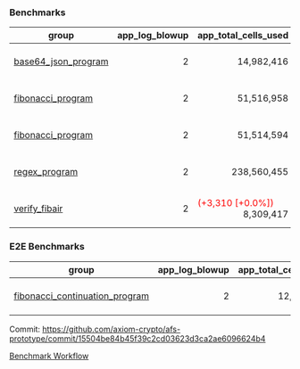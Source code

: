 ### Benchmarks
| group | app_log_blowup | app_total_cells_used | app_total_cycles | app_total_proof_time_ms | leaf_log_blowup | leaf_total_cells_used | leaf_total_cycles | leaf_total_proof_time_ms | instance | alloc |
|---|---|---|---|---|---|---|---|---|---|---|
| [ base64_json_program ](https://github.com/axiom-crypto/afs-prototype/blob/gh-pages/benchmarks-pr/850/individual/base64_json-2-2-64cpu-linux-arm64-mimalloc.md) | <div style='text-align: right'> 2 </div>  | <div style='text-align: right'> 14,982,416 </div>  | <div style='text-align: right'> 217,310 </div>  | <span style='color: green'>(-10.0 [-0.4%])</span><div style='text-align: right'> 2,532.0 </div>  | <div style='text-align: right'> 2 </div>  | <span style='color: green'>(-20,510 [-0.0%])</span><div style='text-align: right'> 293,133,894 </div>  | <span style='color: green'>(-1,874 [-0.0%])</span><div style='text-align: right'> 6,746,037 </div>  | <span style='color: red'>(+280.0 [+0.8%])</span><div style='text-align: right'> 35,692.0 </div>  | 64cpu-linux-arm64 | mimalloc |
| [ fibonacci_program ](https://github.com/axiom-crypto/afs-prototype/blob/gh-pages/benchmarks-pr/850/individual/fibonacci-2-2-64cpu-linux-arm64-mimalloc.md) | <div style='text-align: right'> 2 </div>  | <div style='text-align: right'> 51,516,958 </div>  | <div style='text-align: right'> 1,500,219 </div>  | <span style='color: red'>(+31.0 [+0.5%])</span><div style='text-align: right'> 6,484.0 </div>  | <div style='text-align: right'> 2 </div>  | <span style='color: red'>(+8,440 [+0.0%])</span><div style='text-align: right'> 143,317,286 </div>  | <span style='color: red'>(+746 [+0.0%])</span><div style='text-align: right'> 3,502,944 </div>  | <span style='color: red'>(+108.0 [+0.6%])</span><div style='text-align: right'> 17,725.0 </div>  | 64cpu-linux-arm64 | mimalloc |
| [ fibonacci_program ](https://github.com/axiom-crypto/afs-prototype/blob/gh-pages/benchmarks-pr/850/individual/fibonacci-2-2-64cpu-linux-x64-jemalloc.md) | <div style='text-align: right'> 2 </div>  | <div style='text-align: right'> 51,514,594 </div>  | <div style='text-align: right'> 1,500,219 </div>  | <span style='color: green'>(-289.0 [-4.3%])</span><div style='text-align: right'> 6,438.0 </div>  | <div style='text-align: right'> 2 </div>  | <span style='color: green'>(-17,600 [-0.0%])</span><div style='text-align: right'> 143,303,076 </div>  | <span style='color: green'>(-1,574 [-0.0%])</span><div style='text-align: right'> 3,501,625 </div>  | <span style='color: green'>(-584.0 [-3.1%])</span><div style='text-align: right'> 18,393.0 </div>  | 64cpu-linux-x64 | jemalloc |
| [ regex_program ](https://github.com/axiom-crypto/afs-prototype/blob/gh-pages/benchmarks-pr/850/individual/regex-2-2-64cpu-linux-arm64-mimalloc.md) | <div style='text-align: right'> 2 </div>  | <div style='text-align: right'> 238,560,455 </div>  | <div style='text-align: right'> 4,181,220 </div>  | <span style='color: red'>(+14.0 [+0.1%])</span><div style='text-align: right'> 27,128.0 </div>  | <div style='text-align: right'> 2 </div>  | <div style='text-align: right'> 314,413,207 </div>  | <div style='text-align: right'> 7,303,321 </div>  | <span style='color: green'>(-634.0 [-1.7%])</span><div style='text-align: right'> 36,436.0 </div>  | 64cpu-linux-arm64 | mimalloc |
| [ verify_fibair ](https://github.com/axiom-crypto/afs-prototype/blob/gh-pages/benchmarks-pr/850/individual/verify_fibair-2-2-64cpu-linux-arm64-mimalloc.md) | <div style='text-align: right'> 2 </div>  | <span style='color: red'>(+3,310 [+0.0%])</span><div style='text-align: right'> 8,309,417 </div>  | <span style='color: red'>(+192 [+0.1%])</span><div style='text-align: right'> 199,334 </div>  | <span style='color: green'>(-2.0 [-0.1%])</span><div style='text-align: right'> 1,482.0 </div>  | <div style='text-align: right'> - </div>  | <div style='text-align: right'> - </div>  | <div style='text-align: right'> - </div>  | <div style='text-align: right'> - </div>  | 64cpu-linux-arm64 | mimalloc |

### E2E Benchmarks
| group | app_log_blowup | app_total_cells_used | app_total_cycles | app_total_proof_time_ms | leaf_log_blowup | leaf_total_cells_used | leaf_total_cycles | leaf_total_proof_time_ms | root_log_blowup | root_total_cells_used | root_total_cycles | root_total_proof_time_ms | internal_log_blowup | internal_total_cells_used | internal_total_cycles | internal_total_proof_time_ms | instance | alloc |
|---|---|---|---|---|---|---|---|---|---|---|---|---|---|---|---|---|---|---|
| [ fibonacci_continuation_program ](https://github.com/axiom-crypto/afs-prototype/blob/gh-pages/benchmarks-pr/850/individual/fib_e2e-2-2-2-2-64cpu-linux-arm64-mimalloc.md) | <div style='text-align: right'> 2 </div>  | <div style='text-align: right'> 12,161,128 </div>  | <div style='text-align: right'> 12,000,219 </div>  | <div style='text-align: right'> 36,642.0 </div>  | <div style='text-align: right'> 2 </div>  | <div style='text-align: right'> 144,048,055 </div>  | <div style='text-align: right'> 3,638,171 </div>  | <div style='text-align: right'> 75,208.0 </div>  | <div style='text-align: right'> 2 </div>  | <div style='text-align: right'> 987,072,245 </div>  | <div style='text-align: right'> 24,122,020 </div>  | <div style='text-align: right'> 94,910.0 </div>  | <div style='text-align: right'> 2 </div>  | <div style='text-align: right'> 858,796,547 </div>  | <div style='text-align: right'> 21,776,667 </div>  | <div style='text-align: right'> 83,931.0 </div>  | 64cpu-linux-arm64 | mimalloc |


Commit: https://github.com/axiom-crypto/afs-prototype/commit/15504be84b45f39c2cd03623d3ca2ae6096624b4

[Benchmark Workflow](https://github.com/axiom-crypto/afs-prototype/actions/runs/11958944334)
